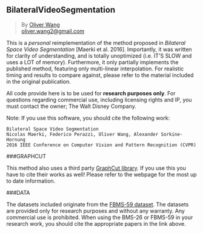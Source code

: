 ## BilateralVideoSegmentation

>By [Oliver Wang](http://www.oliverwang.info)  
oliver.wang2@gmail.com

This is a *personal* reimplementation of the method proposed in *Bilateral Space Video Segmentation* [Maerki et al. 2016]. 
Importantly, it was written for clarity of understanding, and is totally unoptimized (i.e. IT'S SLOW and uses a LOT of memory).
Furthermore, it only partially implements the published method, featuring only multi-linear interpolation. 
For realistic timing and results to compare against, please refer to the material included in the original publication. 

All code provide here is to be used for **research purposes only**. For questions regarding commercial use, including licensing rights and IP, you must contact the owner; The Walt Disney Company.

Note: If you use this software, you should cite the following work: 

    Bilateral Space Video Segmentation
    Nicolas Maerki, Federico Perazzi, Oliver Wang, Alexander Sorkine-Hornung
    2016 IEEE Conference on Computer Vision and Pattern Recognition (CVPR)

###GRAPHCUT

This method also uses a third party [GraphCut library](http://vision.csd.uwo.ca/code/).
If you use this you have to cite their works as well! Please refer to the
webpage for the most up to date information.

###DATA

The datasets included originate from the [FBMS-59 dataset](http://lmb.informatik.uni-freiburg.de/resources/datasets/).
The datasets are provided only for research purposes and without any warranty. 
Any commercial use is prohibited. When using the BMS-26 or FBMS-59 in your 
research work, you should cite the appropriate papers in the link above.

